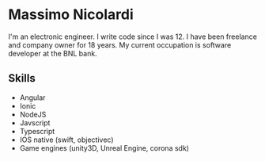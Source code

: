 # Massimo Nicolardi

I'm an electronic engineer. I write code since I was 12. I have been freelance and company owner for 18 years. 
My current occupation is software developer at the BNL bank.

 
## Skills
 - Angular 
 - Ionic
 - NodeJS
 - Javscript 
 - Typescript
 - IOS native (swift, objectivec)
 - Game engines (unity3D, Unreal Engine, corona sdk)
 
 

